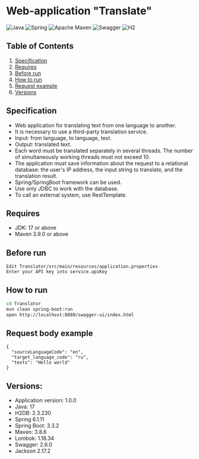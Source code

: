 # Web-application "Translate"

![Java](https://img.shields.io/badge/Java-ED8B00?style=for-the-badge&logo=openjdk&logoColor=white)
![Spring](https://img.shields.io/badge/Spring-6DB33F?style=for-the-badge&logo=spring&logoColor=white)
![Apache Maven](https://img.shields.io/badge/Apache%20Maven-C71A36?style=for-the-badge&logo=Apache%20Maven&logoColor=white)
![Swagger](https://img.shields.io/badge/Swagger-13A13A?style=for-the-badge&logo=Swagger&logoColor=white)
![H2](https://img.shields.io/badge/H2-36F?style=for-the-badge&logo=square&logoColor=white)

## Table of Contents

1. [Specification](#game-mechanics)
2. [Requires](#requires)
3. [Before run](#before-run)
4. [How to run](#additional-features)
5. [Request example](#request-body-example)
6. [Versions](#versions)


## Specification

- Web application for translating text from one language to another.
- It is necessary to use a third-party translation service.
- Input: from language, to language, text.
- Output: translated text.
- Each word must be translated separately in several threads. The number of simultaneously working threads must not exceed 10.
- The application must save information about the request to a relational database: the user's IP address, the input string to translate, and the translation result.
- Spring/SpringBoot framework can be used.
- Use only JDBC to work with the database.
- To call an external system, use RestTemplate.

## Requires

- JDK: 17 or above
- Maven 3.9.0 or above

## Before run
```text
Edit Translator/src/main/resources/application.properties
Enter your API key into service.apiKey
```

## How to run 


```bash
cd Translator
mvn clean spring-boot:run 
open http://localhost:8080/swagger-ui/index.html
```

## Request body example
```text
{
  "sourceLanguageCode": "en",
  "target_language_code": "ru",
  "texts": "Hello world"
}
```

## Versions:

- Application version: 1.0.0
- Java: 17</br>
- H2DB: 2.3.230<br/>
- Spring 6.1.11</br>
- Spring Boot: 3.3.2</br>
- Maven: 3.8.6</br>
- Lombok: 1.18.34</br>
- Swagger: 2.6.0<br/>
- Jackson 2.17.2</br>
